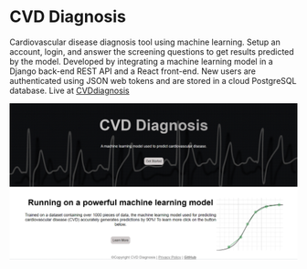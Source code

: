 # CVD Diagnosis

Cardiovascular disease diagnosis tool using machine learning. Setup an account, login, and answer the screening questions to get results predicted by the model.
Developed by integrating a machine learning model in a Django back-end REST API and a React front-end.
New users are authenticated using JSON web tokens and are stored in a cloud PostgreSQL database.
Live at [CVDdiagnosis](https://a7b4bea2-ffd6-433a-99e4-3765f7c02159.e1-us-cdp-2.choreoapps.dev/)

![Screenshot](githubHome.png)
